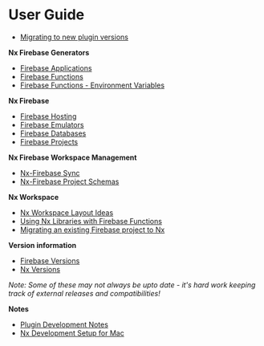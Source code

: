 # User Guide


- [Migrating to new plugin versions](./nx-firebase-migrations.md)

**Nx Firebase Generators**

- [Firebase Applications](./nx-firebase-applications.md)
- [Firebase Functions](./nx-firebase-functions.md)
- [Firebase Functions - Environment Variables](./nx-firebase-functions-environment.md)

**Nx Firebase**

- [Firebase Hosting](./nx-firebase-hosting.md)
- [Firebase Emulators](./nx-firebase-emulators.md)
- [Firebase Databases](./nx-firebase-databases.md)
- [Firebase Projects](./nx-firebase-projects.md)

**Nx Firebase Workspace Management**

- [Nx-Firebase Sync](./nx-firebase-sync.md)
- [Nx-Firebase Project Schemas](./nx-firebase-project-structure.md)

**Nx Workspace**

- [Nx Workspace Layout Ideas](./nx-workspace-layout.md)
- [Using Nx Libraries with Firebase Functions](./nx-libraries.md)
- [Migrating an existing Firebase project to Nx](./nx-migration.md)

**Version information**

- [Firebase Versions](./firebase-versions.md)
- [Nx Versions](./nx-versions.md)

_Note: Some of these may not always be upto date - it's hard work keeping track of external releases and compatibilities!_

**Notes**

- [Plugin Development Notes](./nx-plugin-commands.md)
- [Nx Development Setup for Mac](./nx-setup-mac.md)